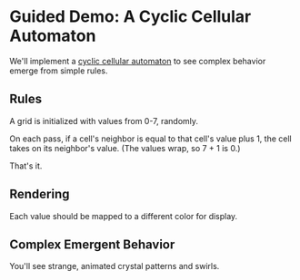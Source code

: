 # Guided Demo: A Cyclic Cellular Automaton

We'll implement a [cyclic cellular
automaton](https://en.wikipedia.org/wiki/Cyclic_cellular_automaton) to
see complex behavior emerge from simple rules.

## Rules

A grid is initialized with values from 0-7, randomly.

On each pass, if a cell's neighbor is equal to that cell's value plus 1,
the cell takes on its neighbor's value. (The values wrap, so 7 + 1 is
0.)

That's it.

## Rendering

Each value should be mapped to a different color for display.

## Complex Emergent Behavior

You'll see strange, animated crystal patterns and swirls.
